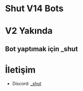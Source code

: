 # Shut V14 Bots
# V2 Yakında 
## Bot yaptımak için _shut

# İletişim
- Discord: [_shut](https://discord.com/users/669513018777796638)

